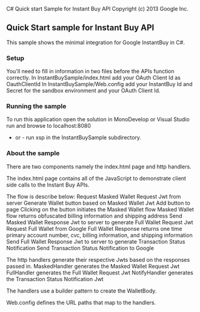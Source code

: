 C# Quick start Sample for Instant Buy API
Copyright (c) 2013 Google Inc.

## Quick Start sample for Instant Buy API
This sample shows the minimal integration for Google InstantBuy in C#.

### Setup
You'll need to fill in information in two files before the APIs function correctly.
In InstantBuySample/index.html add your OAuth Client Id as OauthClientId
In InstantBuySample/Web.config add your InstantBuy Id and Secret for the sandbox environment and your OAuth Client Id.

### Running the sample
To run this application open the solution in MonoDevelop or Visual Studio run and browse to localhost:8080
- or -
run xsp in the InstantBuySample subdirectory.

### About the sample
There are two components namely the index.html page and http handlers.

The index.html page contains all of the JavaScript to demonstrate client side calls to the Instant Buy APIs.

The flow is describe below:
Request Masked Wallet Request Jwt from server
Generate Wallet button based on Masked Wallet Jwt
Add button to page
Clicking on the button initiates the Masked Wallet flow
Masked Wallet flow returns obfuscated billing information and shipping address
Send Masked Wallet Response Jwt to server to generate Full Wallet Request Jwt
Request Full Wallet from Google
Full Wallet Response returns one time primary account number, cvc, billing information, and shipping information
Send Full Wallet Response Jwt to server to generate Transaction Status Notification
Send Transaction Status Notification to Google

The http handlers generate their respective Jwts based on the responses passed in.
MaskedHandler generates the Masked Wallet Request Jwt
FullHandler generates the Full Wallet Request Jwt
NotifyHandler generates the Transaction Status Notification Jwt

The handlers use a builder pattern to create the WalletBody.

Web.config defines the URL paths that map to the handlers.
